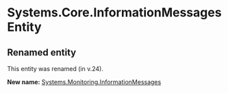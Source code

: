 # Systems.Core.InformationMessages Entity

## Renamed entity

This entity was renamed (in v.24).

**New name:** [Systems.Monitoring.InformationMessages](Systems.Monitoring.InformationMessages.md)
